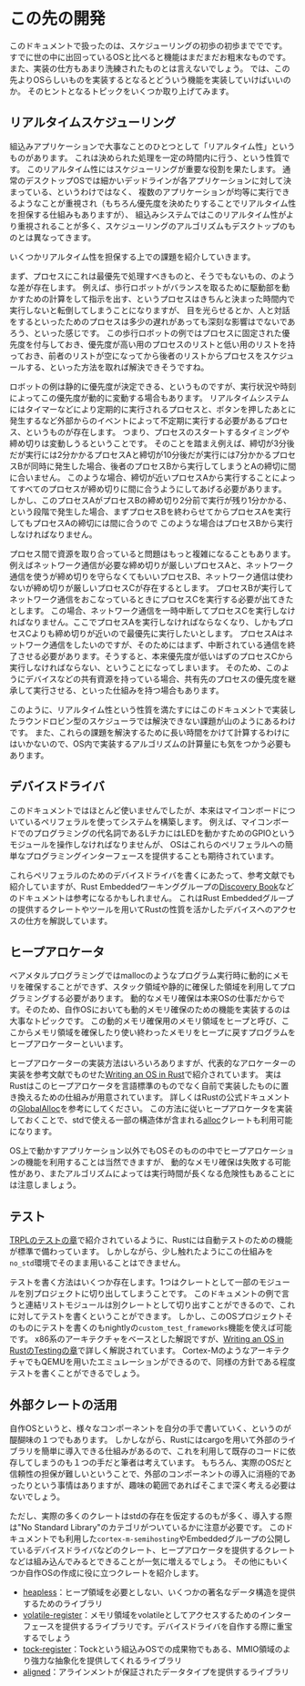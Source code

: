 # この先の開発
このドキュメントで扱ったのは、スケジューリングの初歩の初歩まででです。
すでに世の中に出回っているOSと比べると機能はまだまだお粗末なものです。
また、実装の仕方もあまり洗練されたものとは言えないでしょう。
では、この先よりOSらしいものを実装するとなるとどういう機能を実装していけばいいのか。
そのヒントとなるトピックをいくつか取り上げてみます。

## リアルタイムスケジューリング
組込みアプリケーションで大事なことのひとつとして「リアルタイム性」というものがあります。
これは決められた処理を一定の時間内に行う、という性質です。
このリアルタイム性にはスケジューリングが重要な役割を果たします。
通常のデスクトップOSでは細かいデッドラインが各アプリケーションに対して決まっている、というわけではなく、
複数のアプリケーションが均等に実行できるようなことが重視され（もちろん優先度を決めたりすることでリアルタイム性を担保する仕組みもありますが）、
組込みシステムではこのリアルタイム性がより重視されることが多く、スケジューリングのアルゴリズムもデスクトップのものとは異なってきます。

いくつかリアルタイム性を担保する上での課題を紹介していきます。

まず、プロセスにこれは最優先で処理すべきものと、そうでもないもの、のような差が存在します。
例えば、歩行ロボットがバランスを取るために駆動部を動かすための計算をして指示を出す、というプロセスはきちんと決まった時間内で実行しないと転倒してしまうことになりますが、
目を光らせるとか、人と対話をするといったためのプロセスは多少の遅れがあっても深刻な影響はでないであろう、といった感じです。
この歩行ロボットの例ではプロセスに固定された優先度を付与しておき、優先度が高い用のプロセスのリストと低い用のリストを持っておき、前者のリストが空になってから後者のリストからプロセスをスケジュールする、といった方法を取れば解決できそうですね。

ロボットの例は静的に優先度が決定できる、というものですが、実行状況や時刻によってこの優先度が動的に変動する場合もあります。
リアルタイムシステムにはタイマーなどにより定期的に実行されるプロセスと、ボタンを押したあとに発生するなど外部からのイベントによって不定期に実行する必要があるプロセス、というものが存在します。
つまり、プロセスのスタートするタイミングや締め切りは変動しうるということです。
そのことを踏まえ例えば、締切が3分後だが実行には2分かかるプロセスAと締切が10分後だが実行には7分かかるプロセスBが同時に発生した場合、後者のプロセスBから実行してしまうとAの締切に間に合いません。
このような場合、締切が近いプロセスAから実行することによってすべてのプロセスが締め切りに間に合うようにしてあげる必要があります。
しかし、このプロセスAがプロセスBの締め切り2分前で実行が残り1分かかる、という段階で発生した場合、まずプロセスBを終わらせてからプロセスAを実行してもプロセスAの締切には間に合うので
このような場合はプロセスBから実行しなければなりません。

プロセス間で資源を取り合っていると問題はもっと複雑になることもあります。
例えばネットワーク通信が必要な締め切りが厳しいプロセスAと、ネットワーク通信を使うが締め切りを守らなくてもいいプロセスB、ネットワーク通信は使わないが締め切りが厳しいプロセスCが存在するとします。
プロセスBが実行してネットワーク通信をおこなっているときにプロセスCを実行する必要が出てきたとします。
この場合、ネットワーク通信を一時中断してプロセスCを実行しなければなりません。ここでプロセスAを実行しなければならなくなり、しかもプロセスCよりも締め切りが近いので最優先に実行したいとします。
プロセスAはネットワーク通信をしたいのですが、そのためにはまず、中断されている通信を終了させる必要があります。そうすると、本来優先度が低いはずのプロセスCから実行しなければならない、ということになってしまいます。
そのため、このようにデバイスなどの共有資源を持っている場合、共有先のプロセスの優先度を継承して実行させる、といった仕組みを持つ場合もあります。

このように、リアルタイム性という性質を満たすにはこのドキュメントで実装したラウンドロビン型のスケジューラでは解決できない課題が山のようにあるわけです。
また、これらの課題を解決するために長い時間をかけて計算するわけにはいかないので、OS内で実装するアルゴリズムの計算量にも気をつかう必要もあります。

## デバイスドライバ
このドキュメントではほとんど使いませんでしたが、本来はマイコンボードについているペリフェラルを使ってシステムを構築します。
例えば、マイコンボードでのプログラミングの代名詞であるLチカにはLEDを動かすためのGPIOというモジュールを操作しなければなりませんが、
OSはこれらのペリフェラルへの簡単なプログラミングインターフェースを提供することも期待されています。

これらペリフェラルのためのデバイスドライバを書くにあたって、参考文献でも紹介していますが、Rust Embeddedワーキンググループの[Discovery Book](https://docs.rust-embedded.org/discovery/)などのドキュメントは参考になるかもしれません。
これはRust Embeddedグループの提供するクレートやツールを用いてRustの性質を活かしたデバイスへのアクセスの仕方を解説しています。

## ヒープアロケータ
ベアメタルプログラミングではmallocのようなプログラム実行時に動的にメモリを確保することができず、スタック領域や静的に確保した領域を利用してプログラミングする必要があります。
動的なメモリ確保は本来OSの仕事だからです。そのため、自作OSにおいても動的メモリ確保のための機能を実装するのは大事なトピックです。
この動的メモリ確保用のメモリ領域をヒープと呼び、ここからメモリ領域を確保したり使い終わったメモリをヒープに戻すプログラムをヒープアロケーターといいます。

ヒープアロケーターの実装方法はいろいろありますが、代表的なアロケーターの実装を参考文献でものせた[Writing an OS in Rust](https://os.phil-opp.com/allocator-designs/)で紹介されています。
実はRustはこのヒープアロケータを言語標準のものでなく自前で実装したものに置き換えるための仕組みが用意されています。
詳しくはRustの公式ドキュメントの[GlobalAlloc](https://doc.rust-lang.org/core/alloc/trait.GlobalAlloc.html)を参考にしてください。
この方法に従いヒープアロケータを実装しておくことで、stdで使える一部の構造体が含まれる[alloc](https://doc.rust-lang.org/alloc/index.html)クレートも利用可能になります。

OS上で動かすアプリケーション以外でもOSそのものの中でヒープアロケーションの機能を利用することは当然できますが、
動的なメモリ確保は失敗する可能性があり、またアルゴリズムによっては実行時間が長くなる危険性もあることには注意しましょう。

## テスト
[TRPLのテストの章](https://doc.rust-lang.org/book/ch11-00-testing.html)で紹介されているように、Rustには自動テストのための機能が標準で備わっています。
しかしながら、少し触れたようにこの仕組みを`no_std`環境でそのまま用いることはできません。

テストを書く方法はいくつか存在します。1つはクレートとして一部のモジュールを別プロジェクトに切り出してしまうことです。
このドキュメントの例で言うと連結リストモジュールは別クレートとして切り出すことができるので、これに対してテストを書くということができます。
しかし、このOSプロジェクトそのものにテストを書くのもnightlyの`custom_test_frameworks`機能を使えば可能です。
x86系のアーキテクチャをベースとした解説ですが、[Writing an OS in RustのTestingの章](https://os.phil-opp.com/testing/)で詳しく解説されています。
Cortex-MのようなアーキテクチャでもQEMUを用いたエミュレーションができるので、同様の方針である程度テストを書くことができるでしょう。

## 外部クレートの活用
自作OSというと、様々なコンポーネントを自分の手で書いていく、というのが醍醐味の１つでもあります。
しかしながら、Rustにはcargoを用いて外部のライブラリを簡単に導入できる仕組みがあるので、これを利用して既存のコードに依存してしまうのも１つの手だと筆者は考えています。
もちろん、実際のOSだと信頼性の担保が難しいということで、外部のコンポーネントの導入に消極的であったりという事情はありますが、趣味の範囲であればそこまで深く考える必要はないでしょう。

ただし、実際の多くのクレートはstdの存在を仮定するのもが多く、導入する際は"No Standard Library"のカテゴリがついているかに注意が必要です。
このドキュメントでも利用した`cortex-m-semihosting`やEmbeddedグループの公開しているデバイスドライバなどのクレート、ヒープアロケータを提供するクレートなどは組み込んでみるとできることが一気に増えるでしょう。
その他にもいくつか自作OSの作成に役に立つクレートを紹介します。
- [heapless](https://crates.io/crates/heapless)：ヒープ領域を必要としない、いくつかの著名なデータ構造を提供するためのライブラリ
- [volatile-register](https://crates.io/crates/volatile-register)：メモリ領域をvolatileとしてアクセスするためのインターフェースを提供するライブラリです。デバイスドライバを自作する際に重宝するでしょう
- [tock-register](https://crates.io/crates/tock-registers)：Tockという組込みOSでの成果物でもある、MMIO領域のより強力な抽象化を提供してくれるライブラリ
- [aligned](https://crates.io/crates/aligned)：アラインメントが保証されたデータタイプを提供するライブラリ